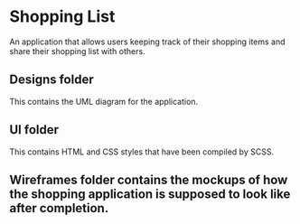 # Shopping List
An application that allows users keeping track of their shopping items and share their shopping list with others.

## Designs folder
This contains the UML diagram for the application.

## UI folder 
This contains HTML and CSS styles that have been compiled by SCSS.

## Wireframes folder contains the mockups of how the shopping application is supposed to look like after completion.
